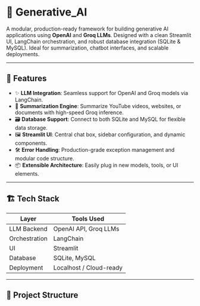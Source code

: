 # 🚀 Generative_AI

A modular, production-ready framework for building generative AI applications using **OpenAI** and **Groq LLMs**. Designed with a clean Streamlit UI, LangChain orchestration, and robust database integration (SQLite & MySQL). Ideal for summarization, chatbot interfaces, and scalable deployments.

---

## 🔧 Features

- ✨ **LLM Integration**: Seamless support for OpenAI and Groq models via LangChain.
- 🧠 **Summarization Engine**: Summarize YouTube videos, websites, or documents with high-speed Groq inference.
- 🗃️ **Database Support**: Connect to both SQLite and MySQL for flexible data storage.
- 🖼️ **Streamlit UI**: Central chat box, sidebar configuration, and dynamic components.
- 🛠️ **Error Handling**: Production-grade exception management and modular code structure.
- 📦 **Extensible Architecture**: Easily plug in new models, tools, or UI elements.

---

## 🏗️ Tech Stack

| Layer         | Tools Used                          |
|--------------|-------------------------------------|
| LLM Backend   | OpenAI API, Groq LLMs               |
| Orchestration | LangChain                          |
| UI            | Streamlit                          |
| Database      | SQLite, MySQL                      |
| Deployment    | Localhost / Cloud-ready            |

---

## 📁 Project Structure

